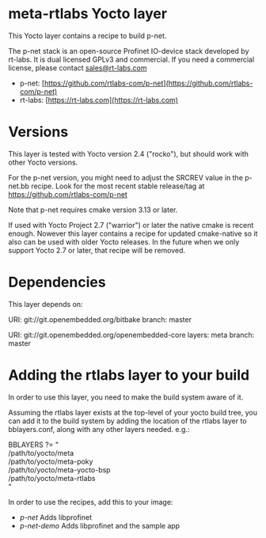 meta-rtlabs Yocto layer
=======================
This Yocto layer contains a recipe to build p-net.

The p-net stack is an open-source Profinet IO-device stack developed by
rt-labs. It is dual licensed GPLv3 and commercial. If you need a commercial
license, please contact sales@rt-labs.com

* p-net: [https://github.com/rtlabs-com/p-net](https://github.com/rtlabs-com/p-net)
* rt-labs: [https://rt-labs.com](https://rt-labs.com)


Versions
========
This layer is tested with Yocto version 2.4 ("rocko"), but should work with
other Yocto versions.

For the p-net version, you might need to adjust the SRCREV value in the
p-net.bb recipe. Look for the most recent stable release/tag
at https://github.com/rtlabs-com/p-net

Note that p-net requires cmake version 3.13 or later.

If used with Yocto Project 2.7 ("warrior") or later the native cmake is
recent enough. Nowever this layer contains a recipe for updated cmake-native
so it also can be used with older Yocto releases. In the future when we only
support Yocto 2.7 or later, that recipe will be removed.


Dependencies
============
This layer depends on:

  URI: git://git.openembedded.org/bitbake
  branch: master

  URI: git://git.openembedded.org/openembedded-core
  layers: meta
  branch: master


Adding the rtlabs layer to your build
=====================================
In order to use this layer, you need to make the build system aware of
it.

Assuming the rtlabs layer exists at the top-level of your
yocto build tree, you can add it to the build system by adding the
location of the rtlabs layer to bblayers.conf, along with any
other layers needed. e.g.:

  BBLAYERS ?= " \
    /path/to/yocto/meta \
    /path/to/yocto/meta-poky \
    /path/to/yocto/meta-yocto-bsp \
    /path/to/yocto/meta-rtlabs \
    "

In order to use the recipes, add this to your image:

* *p-net* Adds libprofinet
* *p-net-demo* Adds libprofinet and the sample app
